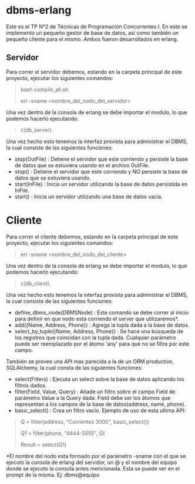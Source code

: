 # dbms-erlang

Este es el TP N°2 de Técnicas de Programación Concurrentes I. En este se implemento un pequeño gestor de base de datos, asi como también un pequeño cliente para el mismo. Ambos fueron desarrollados en erlang.


## Servidor
Para correr el servidor debemos, estando en la carpeta principal de este proyecto, ejecutar los siguientes comandos:


> bash compile_all.sh
>
> erl -sname \<nombre_del_nodo_del_servidor\>

Una vez dentro de la consola de erlang se debe importar el modulo, lo que podemos hacerlo ejecutando:

> c(db_server).

Una vez hecho esto tenemos la interfaz provista para administrar el DBMS, la cual consiste de las siguientes funciones:

 - stop(OutFile) : Detiene el servidor que este corriendo y persiste la base de datos que se estuviera usando en el archivo OutFile.
 - stop() :  Detiene el servidor que este corriendo y NO persiste la base de datos que se estuviera usando.
 - start(InFile) : Inicia un servidor utilizando la base de datos persistida en InFile.
 - start() : Inicia un servidor utilizando una base de datos vacía.


# Cliente
Para correr el cliente debemos, estando en la carpeta principal de este proyecto, ejecutar los siguientes comandos:


> erl -sname \<nombre_del_nodo_del_cliente\>


Una vez dentro de la consola de erlang se debe importar el modulo, lo que podemos hacerlo ejecutando:

> c(db_client).

Una vez hecho esto tenemos la interfaz provista para administrar el DBMS, la cual consiste de las siguientes funciones:

 - define_dbms_node(DBMSNode) : Este comando se debe correr al inicio para definir en que nodo esta corriendo el server que utilizaremos*.
 - add({Name, Address, Phone}) :  Agrega la tupla dada a la base de datos.
 - select_by_tuple({Name, Address, Phone}) : Se hace una búsqueda de los registros que coincidan con la tupla dada. Cualquier parámetro puede ser reemplazado por el átomo 'any' para que no se filtre por este campo.

 También se provee una API mas parecida a la de un ORM productivo, SQLAlchemy, la cual consta de las siguientes funciones:
 - select(Filters) : Ejecuta un select sobre la base de datos aplicando los filtros dados.
 - filter(Field, Value, Query) : Añade un filtro sobre el campo Field de parámetro Value a la Query dada. Field debe ser los átomos que representan a los campos de la base de datos(address, name, phone).
 - basic_select() : Crea un filtro vacío.
 Ejemplo de uso de esta ultima API:

 > Q = filter(address, "Corrientes 3000", basic_select())
 >
 > Q1 = filter(phone, "4444-5555", Q)
 > 
 >Result = select(Q1)


*El nombre del nodo esta formado por el parámetro -sname con el que se ejecuto la consola de erlang del servidor, un @ y el nombre del equipo donde se ejecuto la consola antes mencionada. Esta se puede ver en el prompt de la misma.
Ej: dbms@equipo
